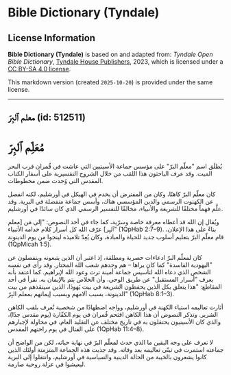 # Bible Dictionary (Tyndale)

## License Information

**Bible Dictionary (Tyndale)** is based on and adapted from: _Tyndale Open Bible Dictionary_, [Tyndale House Publishers](https://tyndaleopenresources.com/), 2023, which is licensed under a [CC BY-SA 4.0 license](https://creativecommons.org/licenses/by-sa/4.0/legalcode.en).

This markdown version (created `2025-10-20`) is provided under the same license.



--------------------------------

## معلم ٱلبِرّ (id: 512511)

مُعَلِّم ٱلبِرّ
===============

يُطلَق اسم "معلّم البرّ" على مؤسس جماعة الأسينيين التي عاشت في قُمران قرب البحر الميت. وقد عرف الباحثون هذا اللقب من خلال الشروح التفسيرية على أسفار الكتاب المقدس التي وُجدت ضمن مخطوطات.

كان معلّم البرّ كاهنًا، وكان من المفترض أن يخدم في الهيكل في أورشليم، لكنه انفصل عن الكهنوت الرسمي والدين المؤسسي هناك، وأسس جماعة منفصلة في البرية. وقد علَّم فهماً مختلفًا للشريعة والأنبياء، مخالفًا للتفسير الرسمي الذي كان سائدًا في أورشليم.

ويُقال إن الله قد أعطاه معرفة خاصة وسرّية، كما جاء في أحد النصوص: "إلى مَن \[معلم ٱلبِر] عرّف الله كل أسرار كلام خدامه الأنبياء" (1QpHab 2:7–9\). بناءً على هذا الإعلان، قام معلّم البرّ بتعليم أسلوب جديد للحياة والعبادة، وكان يُعِدّ تلاميذه لينجوا من يوم الدينونة (1QpMicah 1:5\).

كان لمعلّم البرّ ادعاءات حصرية ومطلقة، إذ اعتبر أن الذين يتبعونه وينفصلون عن "اليهودية الفاسدة" كما كان يراها – هم وحدهم شعب الله المختار. وقد رأى في نفسه الشخص الذي دعاه الله لتأسيس جماعة أمينة ترث وعود الله لإبراهيم. كما اعتقد بأنه يعرف "أسرار المستقبل" عن طريق الوحي، وأن الخلاص يتم بالإيمان به. نقرأ في أحد المقاطع: "هذا يتعلق بكل الذين يحفظون الشريعة في بيت يَهوذَا، الذين سينقذهم من بيت الدينونة، بسبب آلامهم وبسبب إيمانهم بمعلم البِرّ" (1QpHab 8:1–3\).

أثارت تعاليمه استياء الكهنة في أورشليم، وواجه اضطهادًا من شخصية تُعرف بلقب الكاهن الشرير. وتذكر النصوص أن هذا الكاهن اقتحم قُمران في يوم الكفّارة (يوم مقدس جدًا)، والذي كان الأسينيون يحتفلون به في تاريخ مختلف عن التقليد العام، في محاولة لإجبارهم على القتال في يوم راحتهم المقدس (1QpHab 11:4–8\).

لا نعرف على وجه اليقين ما الذي حدث لمعلّم البرّ في نهاية حياته، لكن من الواضح أن جماعته استمرت في تبنّي تعاليمه بعد وفاته. وقد جذبت هذه الجماعة المتزمتة أولئك الذين كانوا يشعرون بالخيبة من الحالة الدينية والسياسية في أورشليم، وانتقلوا إلى البرية ليعيشوا في عزلة روحية صارمة.


